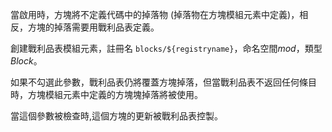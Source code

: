 當啟用時，方塊將不定義代碼中的掉落物 (掉落物在方塊模組元素中定義)，相反，方塊的掉落需要用戰利品表定義。

創建戰利品表模組元素，註冊名 `blocks/${registryname}`，命名空間*mod*，類型*Block*。

如果不勾選此參數，戰利品表仍將覆蓋方塊掉落，但當戰利品表不返回任何條目時，方塊模組元素中定義的方塊塊掉落將被使用。

當這個參數被檢查時,這個方塊的更新被戰利品表控製。